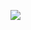 
![](https://github-readme-stats.vercel.app/api?username=BeggarLan&count_private=true&theme=onedark&show_icons=true)
